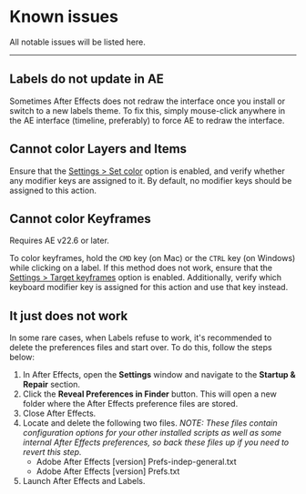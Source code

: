 # Known issues

All notable issues will be listed here.

---

## Labels do not update in AE

Sometimes After Effects does not redraw the interface once you install or switch to a new labels theme. To fix this, simply mouse-click anywhere in the AE interface (timeline, preferably) to force AE to redraw the interface.

## Cannot color Layers and Items

Ensure that the [Settings > Set color](/interface#settings) option is enabled, and verify whether any modifier keys are assigned to it. By default, no modifier keys should be assigned to this action.

## Cannot color Keyframes

Requires AE v22.6 or later.

To color keyframes, hold the `CMD` key (on Mac) or the `CTRL` key (on Windows) while clicking on a label. If this method does not work, ensure that the [Settings > Target keyframes](/interface#settings) option is enabled. Additionally, verify which keyboard modifier key is assigned for this action and use that key instead.

## It just does not work

In some rare cases, when Labels refuse to work, it's recommended to delete the preferences files and start over. To do this, follow the steps below:

  1. In After Effects, open the **Settings** window and navigate to the **Startup & Repair** section.
  2. Click the **Reveal Preferences in Finder** button. This will open a new folder where the After Effects preference files are stored.
  3. Close After Effects.
  4. Locate and delete the following two files. *NOTE: These files contain configuration options for your other installed scripts as well as some internal After Effects preferences, so back these files up if you need to revert this step.*
     - Adobe After Effects [version] Prefs-indep-general.txt
     - Adobe After Effects [version] Prefs.txt
  5. Launch After Effects and Labels.
